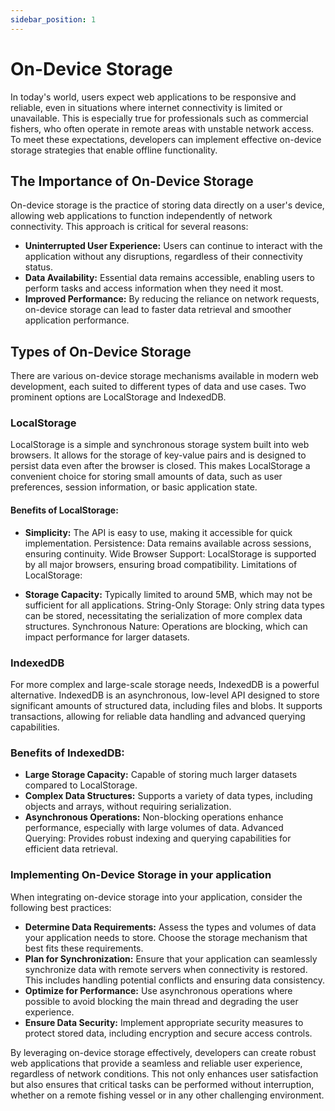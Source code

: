 ```yaml
---
sidebar_position: 1
---
```


# On-Device Storage
In today's world, users expect web applications to be responsive and reliable, even in situations where internet connectivity is limited or unavailable. This is especially true for professionals such as commercial fishers, who often operate in remote areas with unstable network access. To meet these expectations, developers can implement effective on-device storage strategies that enable offline functionality.

## The Importance of On-Device Storage

On-device storage is the practice of storing data directly on a user's device, allowing web applications to function independently of network connectivity. This approach is critical for several reasons:

- **Uninterrupted User Experience:** Users can continue to interact with the application without any disruptions, regardless of their connectivity status.
- **Data Availability:** Essential data remains accessible, enabling users to perform tasks and access information when they need it most.
- **Improved Performance:** By reducing the reliance on network requests, on-device storage can lead to faster data retrieval and smoother application performance.

## Types of On-Device Storage

There are various on-device storage mechanisms available in modern web development, each suited to different types of data and use cases. Two prominent options are LocalStorage and IndexedDB.

### LocalStorage

LocalStorage is a simple and synchronous storage system built into web browsers. It allows for the storage of key-value pairs and is designed to persist data even after the browser is closed. This makes LocalStorage a convenient choice for storing small amounts of data, such as user preferences, session information, or basic application state.

#### Benefits of LocalStorage:

- **Simplicity:** The API is easy to use, making it accessible for quick implementation.
Persistence: Data remains available across sessions, ensuring continuity.
Wide Browser Support: LocalStorage is supported by all major browsers, ensuring broad compatibility.
Limitations of LocalStorage:

- **Storage Capacity:** Typically limited to around 5MB, which may not be sufficient for all applications.
String-Only Storage: Only string data types can be stored, necessitating the serialization of more complex data structures.
Synchronous Nature: Operations are blocking, which can impact performance for larger datasets.

### IndexedDB

For more complex and large-scale storage needs, IndexedDB is a powerful alternative. IndexedDB is an asynchronous, low-level API designed to store significant amounts of structured data, including files and blobs. It supports transactions, allowing for reliable data handling and advanced querying capabilities.

### Benefits of IndexedDB:

- **Large Storage Capacity:** Capable of storing much larger datasets compared to LocalStorage.
- **Complex Data Structures:** Supports a variety of data types, including objects and arrays, without requiring serialization.
- **Asynchronous Operations:** Non-blocking operations enhance performance, especially with large volumes of data.
Advanced Querying: Provides robust indexing and querying capabilities for efficient data retrieval.

### Implementing On-Device Storage in your application

When integrating on-device storage into your application, consider the following best practices:

- **Determine Data Requirements:** Assess the types and volumes of data your application needs to store. Choose the storage mechanism that best fits these requirements.
- **Plan for Synchronization:** Ensure that your application can seamlessly synchronize data with remote servers when connectivity is restored. This includes handling potential conflicts and ensuring data consistency.
- **Optimize for Performance:** Use asynchronous operations where possible to avoid blocking the main thread and degrading the user experience.
- **Ensure Data Security:** Implement appropriate security measures to protect stored data, including encryption and secure access controls.

By leveraging on-device storage effectively, developers can create robust web applications that provide a seamless and reliable user experience, regardless of network conditions. This not only enhances user satisfaction but also ensures that critical tasks can be performed without interruption, whether on a remote fishing vessel or in any other challenging environment.